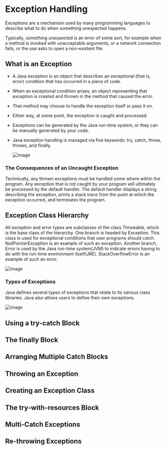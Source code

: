 # Exception Handling

Exceptions are a mechanism used by many programming languages to describe what to do when something unexpected happens.

Typically, something unexpected is an error of some sort, for example when a method is invoked with unacceptable arguments, or a network connection fails, or the use asks to open a non-existent file.

## What is an Exception

- A Java exception is an object that describes an exceptional (that is, error) condition that has occurred in a piece of code.
- When an exceptional condition arises, an object representing that exception is created and thrown in the method that caused the error.
- That method may choose to handle the exception itself or pass it on.
- Either way, at some point, the exception is caught and processed.
- Exceptions can be generated by the Java run-time system, or they can be manually generated by your code.
- Java exception handling is managed via five keywords: try, catch, throw, throws, and finally.

  ![image](https://github.com/asmalizaa/javaspring/assets/23090837/789fc25f-ee36-44ea-a154-5382b36f2697)

### The Consequences of an Uncaught Exception

Technically, any thrown exceptions must be handled some where within the program. Any exception that is not caught by your program will ultimately be processed by the default handler. The default handler displays a string describing the exception, prints a stack trace from the point at which the exception occurred, and terminates the program.

## Exception Class Hierarchy

All exception and error types are subclasses of the class Throwable, which is the base class of the hierarchy. One branch is headed by Exception. This class is used for exceptional conditions that user programs should catch. NullPointerException is an example of such an exception. Another branch, Error is used by the Java run-time system(JVM) to indicate errors having to do with the run-time environment itself(JRE). StackOverflowError is an example of such an error.

![image](https://github.com/asmalizaa/javaspring/assets/23090837/9c73e44f-5b2a-4c29-a891-c9f9982edd76)

### Types of Exceptions

Java defines several types of exceptions that relate to its various class libraries. Java also allows users to define their own exceptions.

![image](https://github.com/asmalizaa/javaspring/assets/23090837/d8f3cb88-78fa-4fbe-a7f0-943cb8700df0)

## Using a try-catch Block

## The finally Block

## Arranging Multiple Catch Blocks

## Throwing an Exception

## Creating an Exception Class

## The try-with-resources Block

## Multi-Catch Exceptions

## Re-throwing Exceptions
